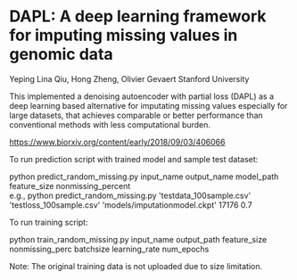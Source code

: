 # DAPL: A deep learning framework for imputing missing values in genomic data

Yeping Lina Qiu, Hong Zheng, Olivier Gevaert
Stanford University

This implemented a denoising autoencoder with partial loss (DAPL) as a deep learning based alternative for imputating missing values especially for large datasets, that achieves comparable or better performance than conventional methods with less computational burden.

https://www.biorxiv.org/content/early/2018/09/03/406066

To run prediction script with trained model and sample test dataset:

python predict_random_missing.py input_name output_name model_path feature_size nonmissing_percent     
e.g., python predict_random_missing.py 'testdata_100sample.csv' 'testloss_100sample.csv' 'models/imputationmodel.ckpt' 17176 0.7

To run training script:

python train_random_missing.py input_name output_path feature_size nonmissing_perc batchsize learning_rate num_epochs

Note: The original training data is not uploaded due to size limitation. 